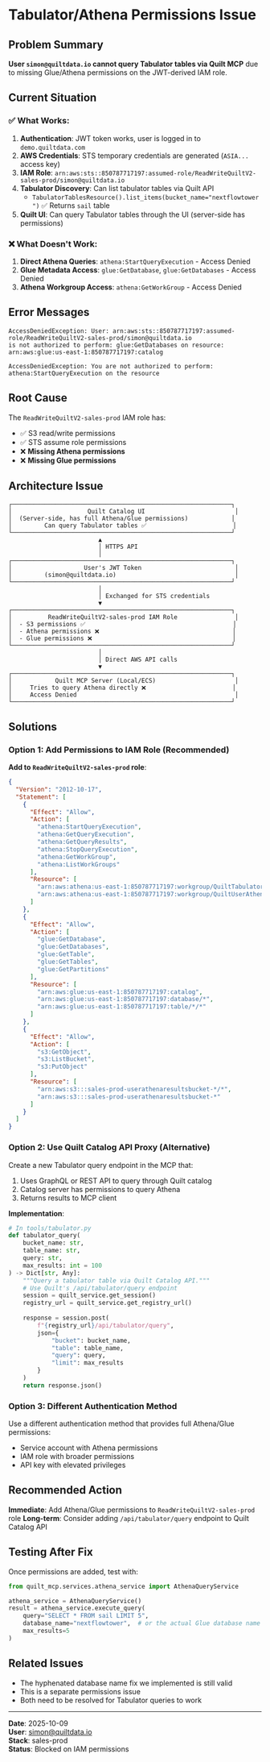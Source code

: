 # Tabulator/Athena Permissions Issue

## Problem Summary

**User `simon@quiltdata.io` cannot query Tabulator tables via Quilt MCP** due to missing Glue/Athena permissions on the JWT-derived IAM role.

## Current Situation

### ✅ What Works:
1. **Authentication**: JWT token works, user is logged in to `demo.quiltdata.com`
2. **AWS Credentials**: STS temporary credentials are generated (`ASIA...` access key)
3. **IAM Role**: `arn:aws:sts::850787717197:assumed-role/ReadWriteQuiltV2-sales-prod/simon@quiltdata.io`
4. **Tabulator Discovery**: Can list tabulator tables via Quilt API
   - `TabulatorTablesResource().list_items(bucket_name="nextflowtower")` ✅ Returns `sail` table
5. **Quilt UI**: Can query Tabulator tables through the UI (server-side has permissions)

### ❌ What Doesn't Work:
1. **Direct Athena Queries**: `athena:StartQueryExecution` - Access Denied
2. **Glue Metadata Access**: `glue:GetDatabase`, `glue:GetDatabases` - Access Denied
3. **Athena Workgroup Access**: `athena:GetWorkGroup` - Access Denied

## Error Messages

```
AccessDeniedException: User: arn:aws:sts::850787717197:assumed-role/ReadWriteQuiltV2-sales-prod/simon@quiltdata.io 
is not authorized to perform: glue:GetDatabases on resource: arn:aws:glue:us-east-1:850787717197:catalog
```

```
AccessDeniedException: You are not authorized to perform: athena:StartQueryExecution on the resource
```

## Root Cause

The `ReadWriteQuiltV2-sales-prod` IAM role has:
- ✅ S3 read/write permissions
- ✅ STS assume role permissions
- ❌ **Missing Athena permissions**
- ❌ **Missing Glue permissions**

## Architecture Issue

```
┌─────────────────────────────────────────────────────────────┐
│                     Quilt Catalog UI                         │
│  (Server-side, has full Athena/Glue permissions)            │
│         Can query Tabulator tables ✅                        │
└─────────────────────────────────────────────────────────────┘
                         ▲
                         │ HTTPS API
                         │
┌─────────────────────────────────────────────────────────────┐
│                    User's JWT Token                          │
│         (simon@quiltdata.io)                                 │
└─────────────────────────────────────────────────────────────┘
                         │
                         │ Exchanged for STS credentials
                         ▼
┌─────────────────────────────────────────────────────────────┐
│          ReadWriteQuiltV2-sales-prod IAM Role                │
│  - S3 permissions ✅                                         │
│  - Athena permissions ❌                                     │
│  - Glue permissions ❌                                       │
└─────────────────────────────────────────────────────────────┘
                         │
                         │ Direct AWS API calls
                         ▼
┌─────────────────────────────────────────────────────────────┐
│            Quilt MCP Server (Local/ECS)                      │
│     Tries to query Athena directly ❌                        │
│     Access Denied                                            │
└─────────────────────────────────────────────────────────────┘
```

## Solutions

### Option 1: Add Permissions to IAM Role (Recommended)

**Add to `ReadWriteQuiltV2-sales-prod` role**:

```json
{
  "Version": "2012-10-17",
  "Statement": [
    {
      "Effect": "Allow",
      "Action": [
        "athena:StartQueryExecution",
        "athena:GetQueryExecution",
        "athena:GetQueryResults",
        "athena:StopQueryExecution",
        "athena:GetWorkGroup",
        "athena:ListWorkGroups"
      ],
      "Resource": [
        "arn:aws:athena:us-east-1:850787717197:workgroup/QuiltTabulatorOpenQuery-sales-prod",
        "arn:aws:athena:us-east-1:850787717197:workgroup/QuiltUserAthena-*"
      ]
    },
    {
      "Effect": "Allow",
      "Action": [
        "glue:GetDatabase",
        "glue:GetDatabases",
        "glue:GetTable",
        "glue:GetTables",
        "glue:GetPartitions"
      ],
      "Resource": [
        "arn:aws:glue:us-east-1:850787717197:catalog",
        "arn:aws:glue:us-east-1:850787717197:database/*",
        "arn:aws:glue:us-east-1:850787717197:table/*/*"
      ]
    },
    {
      "Effect": "Allow",
      "Action": [
        "s3:GetObject",
        "s3:ListBucket",
        "s3:PutObject"
      ],
      "Resource": [
        "arn:aws:s3:::sales-prod-userathenaresultsbucket-*/*",
        "arn:aws:s3:::sales-prod-userathenaresultsbucket-*"
      ]
    }
  ]
}
```

### Option 2: Use Quilt Catalog API Proxy (Alternative)

Create a new Tabulator query endpoint in the MCP that:
1. Uses GraphQL or REST API to query through Quilt catalog
2. Catalog server has permissions to query Athena
3. Returns results to MCP client

**Implementation**:
```python
# In tools/tabulator.py
def tabulator_query(
    bucket_name: str,
    table_name: str,
    query: str,
    max_results: int = 100
) -> Dict[str, Any]:
    """Query a tabulator table via Quilt Catalog API."""
    # Use Quilt's /api/tabulator/query endpoint
    session = quilt_service.get_session()
    registry_url = quilt_service.get_registry_url()
    
    response = session.post(
        f"{registry_url}/api/tabulator/query",
        json={
            "bucket": bucket_name,
            "table": table_name,
            "query": query,
            "limit": max_results
        }
    )
    return response.json()
```

### Option 3: Different Authentication Method

Use a different authentication method that provides full Athena/Glue permissions:
- Service account with Athena permissions
- IAM role with broader permissions
- API key with elevated privileges

## Recommended Action

**Immediate**: Add Athena/Glue permissions to `ReadWriteQuiltV2-sales-prod` role
**Long-term**: Consider adding `/api/tabulator/query` endpoint to Quilt Catalog API

## Testing After Fix

Once permissions are added, test with:

```python
from quilt_mcp.services.athena_service import AthenaQueryService

athena_service = AthenaQueryService()
result = athena_service.execute_query(
    query="SELECT * FROM sail LIMIT 5",
    database_name="nextflowtower",  # or the actual Glue database name
    max_results=5
)
```

## Related Issues

- The hyphenated database name fix we implemented is still valid
- This is a separate permissions issue
- Both need to be resolved for Tabulator queries to work

---

**Date**: 2025-10-09  
**User**: simon@quiltdata.io  
**Stack**: sales-prod  
**Status**: Blocked on IAM permissions

